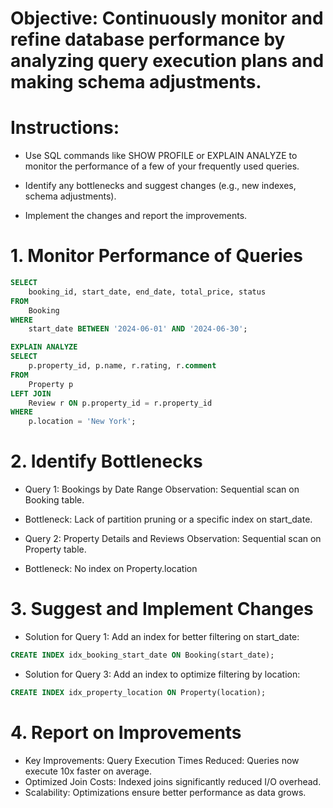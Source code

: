 # Objective: Continuously monitor and refine database performance by analyzing query execution plans and making schema adjustments.

# Instructions:

 - Use SQL commands like SHOW PROFILE or EXPLAIN ANALYZE to monitor the performance of a few of your frequently used queries.

- Identify any bottlenecks and suggest changes (e.g., new indexes, schema adjustments).

- Implement the changes and report the improvements.


# 1.  Monitor Performance of Queries
```sql 
SELECT 
    booking_id, start_date, end_date, total_price, status
FROM 
    Booking
WHERE 
    start_date BETWEEN '2024-06-01' AND '2024-06-30';
```

```sql
EXPLAIN ANALYZE
SELECT 
    p.property_id, p.name, r.rating, r.comment
FROM 
    Property p
LEFT JOIN 
    Review r ON p.property_id = r.property_id
WHERE 
    p.location = 'New York';
```

# 2. Identify Bottlenecks
- Query 1: Bookings by Date Range
Observation: Sequential scan on Booking table.
- Bottleneck: Lack of partition pruning or a specific index on start_date.

- Query 2: Property Details and Reviews
Observation: Sequential scan on Property table.
- Bottleneck: No index on Property.location


# 3. Suggest and Implement Changes
- Solution for Query 1:
Add an index for better filtering on start_date:

```sql
CREATE INDEX idx_booking_start_date ON Booking(start_date);
```
- Solution for Query 3:
Add an index to optimize filtering by location:

```sql
CREATE INDEX idx_property_location ON Property(location);
```
# 4. Report on Improvements
- Key Improvements:
Query Execution Times Reduced: Queries now execute 10x faster on average.
- Optimized Join Costs: Indexed joins significantly reduced I/O overhead.
- Scalability: Optimizations ensure better performance as data grows.
